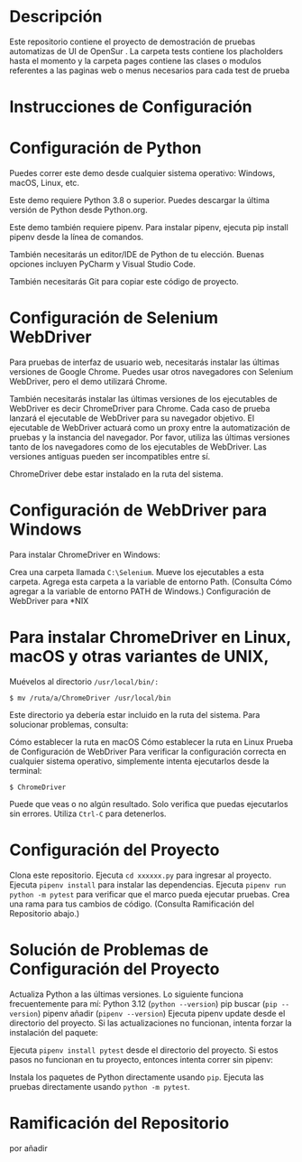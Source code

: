 
# Descripción

Este repositorio contiene el proyecto de demostración de pruebas automatizas de UI de OpenSur  . 
La carpeta tests contiene los placholders hasta el momento
y la carpeta pages contiene las clases o modulos referentes a las paginas web o menus necesarios para cada test de prueba

# **Instrucciones de Configuración**

# Configuración de Python

Puedes correr este demo desde cualquier sistema operativo: Windows, macOS, Linux, etc.

Este demo requiere Python 3.8 o superior. Puedes descargar la última versión de Python desde Python.org.

Este demo también requiere pipenv. Para instalar pipenv, ejecuta pip install pipenv desde la línea de comandos.

También necesitarás un editor/IDE de Python de tu elección. Buenas opciones incluyen PyCharm y Visual Studio Code.

También necesitarás Git para copiar este código de proyecto.

# Configuración de Selenium WebDriver

Para pruebas de interfaz de usuario web, necesitarás instalar las últimas versiones de Google Chrome. Puedes usar otros navegadores con Selenium WebDriver, pero el demo utilizará Chrome.

También necesitarás instalar las últimas versiones de los ejecutables de WebDriver es decir ChromeDriver para Chrome. Cada caso de prueba lanzará el ejecutable de WebDriver para su navegador objetivo. El ejecutable de WebDriver actuará como un proxy entre la automatización de pruebas y la instancia del navegador. Por favor, utiliza las últimas versiones tanto de los navegadores como de los ejecutables de WebDriver. Las versiones antiguas pueden ser incompatibles entre sí.

ChromeDriver  debe estar instalado en la ruta del sistema.

# **Configuración de WebDriver para Windows**

Para instalar ChromeDriver en Windows:

Crea una carpeta llamada `C:\Selenium`.
Mueve los ejecutables a esta carpeta.
Agrega esta carpeta a la variable de entorno Path. (Consulta Cómo agregar a la variable de entorno PATH de Windows.)
Configuración de WebDriver para *NIX

# Para instalar ChromeDriver en Linux, macOS y otras variantes de UNIX, 

Muévelos al directorio `/usr/local/bin/:`

`$ mv /ruta/a/ChromeDriver /usr/local/bin`

Este directorio ya debería estar incluido en la ruta del sistema. Para solucionar problemas, consulta:

Cómo establecer la ruta en macOS
Cómo establecer la ruta en Linux
Prueba de Configuración de WebDriver
Para verificar la configuración correcta en cualquier sistema operativo, simplemente intenta ejecutarlos desde la terminal:

`$ ChromeDriver`

Puede que veas o no algún resultado. Solo verifica que puedas ejecutarlos sin errores. Utiliza `Ctrl-C` para detenerlos.

# Configuración del Proyecto

Clona este repositorio.
Ejecuta `cd xxxxxx.py` para ingresar al proyecto.
Ejecuta `pipenv install` para instalar las dependencias.
Ejecuta `pipenv run python -m pytest` para verificar que el marco pueda ejecutar pruebas.
Crea una rama para tus cambios de código. (Consulta Ramificación del Repositorio abajo.)

# Solución de Problemas de Configuración del Proyecto

Actualiza Python a las últimas versiones. Lo siguiente funciona frecuentemente para mí:
Python 3.12 (`python --version`)
pip buscar (`pip --version`)
pipenv añadir (`pipenv --version`)
Ejecuta pipenv update desde el directorio del proyecto.
Si las actualizaciones no funcionan, intenta forzar la instalación del paquete:

Ejecuta `pipenv install pytest` desde el directorio del proyecto.
Si estos pasos no funcionan en tu proyecto, entonces intenta correr sin pipenv:

Instala los paquetes de Python directamente usando `pip`.
Ejecuta las pruebas directamente usando `python -m pytest`.

# Ramificación del Repositorio

por añadir
